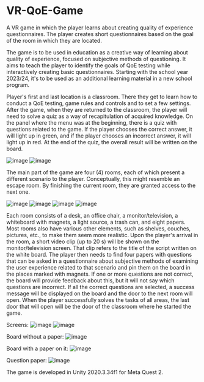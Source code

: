 # VR-QoE-Game

A VR game in which the player learns about creating quality of experience questionnaires. The player creates short questionnaires based on the goal of the room in which they are located. 

The game is to be used in education as a creative way of learning about quality of experience, focused on subjective methods of questioning. It aims to teach the player to identify the goals of QoE testing while interactively creating basic questionnaires. Starting with the school year 2023/24, it's to be used as an additional learning material in a new school program.

Player's first and last location is a classroom. There they get to learn how to conduct a QoE testing, game rules and controls and to set a few settings. After the game, when they are returned to the classroom, the player will need to solve a quiz as a way of recapitulation of acquired knowledge. On the panel where the menu was at the beginning, there is a quiz with questions related to the game. If the player chooses the correct answer, it will light up in green, and if the player chooses an incorrect answer, it will light up in red. At the end of the quiz, the overall result will be written on the board.

![image](https://github.com/posaricf/VR-QoE-Game/assets/87568166/742fee7c-6649-469d-980f-5a86fa984d01)
![image](https://github.com/posaricf/VR-QoE-Game/assets/87568166/ae7dcda6-7c94-4cf5-b304-60694487d127)

The main part of the game are four (4) rooms, each of which present a different scenario to the player. Conceptually, this might resemble an escape room. By finishing the current room, they are granted access to the next one. 

![image](https://github.com/posaricf/VR-QoE-Game/assets/87568166/fd83ad91-5c11-46e4-bf1d-66e8b871a72c)
![image](https://github.com/posaricf/VR-QoE-Game/assets/87568166/2b6512a6-7758-4745-91de-c9621a4f0a47)
![image](https://github.com/posaricf/VR-QoE-Game/assets/87568166/6cd828e4-cae1-4210-9844-a739ed61148f)
![image](https://github.com/posaricf/VR-QoE-Game/assets/87568166/21b3d151-0cec-48e5-a9a6-68fc75b0fd55)


Each room consists of a desk, an office chair, a monitor/television, a whiteboard with magnets, a light source, a trash can, and eight papers. Most rooms also have various other elements, such as shelves, couches, pictures, etc., to make them seem more realistic. Upon the player's arrival in the room, a short video clip (up to 20 s) will be shown on the monitor/television screen. That clip refers to the title of the script written on the white board. The player then needs to find four papers with questions that can be asked in a questionnaire about subjective methods of examining the user experience related to that scenario and pin them on the board in the places marked with magnets. If one or more questions are not correct, the board will provide feedback about this, but it will not say which questions are incorrect. If all the correct questions are selected, a success message will be displayed on the board and the door to the next room will open. When the player successfully solves the tasks of all areas, the last door that will open will be the door of the classroom where he started the game. 

Screens:
![image](https://github.com/posaricf/VR-QoE-Game/assets/87568166/2e870c03-96aa-4ee1-bd25-26afb0275828)
![image](https://github.com/posaricf/VR-QoE-Game/assets/87568166/b7478ffd-bd63-4ee8-a781-d8c8cc6331bc)

Board without a paper:
![image](https://github.com/posaricf/VR-QoE-Game/assets/87568166/881266cd-5b12-4a98-a552-d047a6383557)

Board with a paper on it:
![image](https://github.com/posaricf/VR-QoE-Game/assets/87568166/6c919634-d560-4960-991f-bee2e7f124f8)

Question paper:
![image](https://github.com/posaricf/VR-QoE-Game/assets/87568166/6dad2f52-86ef-482b-a721-fe1708ae0ebf)

The game is developed in Unity 2020.3.34f1 for Meta Quest 2.
